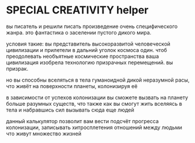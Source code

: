 # SPECIAL CREATIVITY helper

вы писатель и решили писать произведение очень специфического жанра. это фантастика о заселении пустого дикого мира.

условия такие: вы представитель высокоразвитой человеческой цивилизации и прилетели в дальний уголок космоса один. чтоб преодолевать необъятные космические пространства ваша цивилизация изобрела технологию призрачных перемещений. вы призрак.

но вы способны вселяться в тела гуманоидной дикой неразумной расы, что живёт на поверхности планеты, колонизируя её

в зависимости от успехов колонизации вы сможете вызвать на планету больше разумных существ, что также как вы смогут жить вселяясь в тела и набравшись сил вызывать сюда еще людей

данный калькулятор позволит вам вести подсчёт прогресса колонизации, записывать хитросплетения отношений между людьми что живут множество жизней
